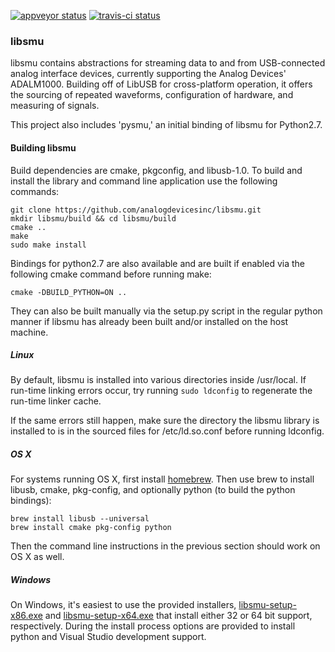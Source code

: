 [![appveyor status](https://ci.appveyor.com/api/projects/status/p30uj8rqulrxsqvs/branch/master?svg=true)](https://ci.appveyor.com/project/analogdevicesinc/libsmu/branch/master)
[![travis-ci status](https://travis-ci.org/analogdevicesinc/libsmu.svg?branch=master)](https://travis-ci.org/analogdevicesinc/libsmu)

### libsmu

libsmu contains abstractions for streaming data to and from USB-connected
analog interface devices, currently supporting the Analog Devices' ADALM1000.
Building off of LibUSB for cross-platform operation, it offers the sourcing of
repeated waveforms, configuration of hardware, and measuring of signals.

This project also includes 'pysmu,' an initial binding of libsmu for Python2.7.

#### Building libsmu

Build dependencies are cmake, pkgconfig, and libusb-1.0. To build and install
the library and command line application use the following commands:

```
git clone https://github.com/analogdevicesinc/libsmu.git
mkdir libsmu/build && cd libsmu/build
cmake ..
make
sudo make install
```

Bindings for python2.7 are also available and are built if enabled via the
following cmake command before running make:

```
cmake -DBUILD_PYTHON=ON ..
```

They can also be built manually via the setup.py script in the regular python
manner if libsmu has already been built and/or installed on the host machine.

##### Linux

By default, libsmu is installed into various directories inside /usr/local. If
run-time linking errors occur, try running `sudo ldconfig` to regenerate the
run-time linker cache.

If the same errors still happen, make sure the directory the libsmu library is
installed to is in the sourced files for /etc/ld.so.conf before running
ldconfig.

##### OS X

For systems running OS X, first install [homebrew](http://brew.sh). Then use
brew to install libusb, cmake, pkg-config, and optionally python (to build the
python bindings):

```
brew install libusb --universal
brew install cmake pkg-config python
```

Then the command line instructions in the previous section should work on OS X
as well.

##### Windows

On Windows, it's easiest to use the provided installers,
[libsmu-setup-x86.exe](https://ci.appveyor.com/api/projects/analogdevicesinc/libsmu/artifacts/libsmu-setup-x86.exe?branch=master&job=Configuration%3A%20Release) and
[libsmu-setup-x64.exe](https://ci.appveyor.com/api/projects/analogdevicesinc/libsmu/artifacts/libsmu-setup-x64.exe?branch=master&job=Configuration%3A%20Release)
that install either 32 or 64 bit support, respectively. During the
install process options are provided to install python and Visual Studio
development support.

